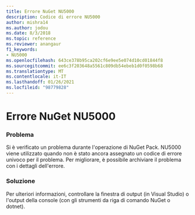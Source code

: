 ```yaml
---
title: Errore NuGet NU5000
description: Codice di errore NU5000
author: mishra14
ms.author: jodou
ms.date: 8/3/2018
ms.topic: reference
ms.reviewer: anangaur
f1_keywords:
- NU5000
ms.openlocfilehash: 643ce378b95ca202cf6e9ee5e074d10cd01844f8
ms.sourcegitcommit: ee6c3f203648a5561c809db54ebeb1d0f0598b68
ms.translationtype: MT
ms.contentlocale: it-IT
ms.lasthandoff: 01/26/2021
ms.locfileid: "98779828"
---
```

# <a name="nuget-error-nu5000"></a>Errore NuGet NU5000

### <a name="issue"></a>Problema

Si è verificato un problema durante l'operazione di NuGet Pack. NU5000 viene utilizzato quando non è stato ancora assegnato un codice di errore univoco per il problema. Per migliorare, è possibile archiviare il problema con i dettagli dell'errore.


### <a name="solution"></a>Soluzione

Per ulteriori informazioni, controllare la finestra di output (in Visual Studio) o l'output della console (con gli strumenti da riga di comando NuGet o dotnet).


